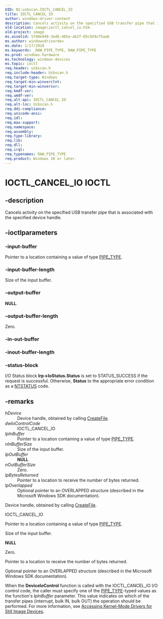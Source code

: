 ```yaml
---
UID: NI:usbscan.IOCTL_CANCEL_IO
title: IOCTL_CANCEL_IO
author: windows-driver-content
description: Cancels activity on the specified USB transfer pipe that is associated with the specified device handle.
old-location: image\ioctl_cancel_io.htm
old-project: image
ms.assetid: 5748e949-3edb-405a-ab2f-05c929cf5aa6
ms.author: windowsdriverdev
ms.date: 1/17/2018
ms.keywords: _RAW_PIPE_TYPE, RAW_PIPE_TYPE
ms.prod: windows-hardware
ms.technology: windows-devices
ms.topic: ioctl
req.header: usbscan.h
req.include-header: Usbscan.h
req.target-type: Windows
req.target-min-winverclnt: 
req.target-min-winversvr: 
req.kmdf-ver: 
req.umdf-ver: 
req.alt-api: IOCTL_CANCEL_IO
req.alt-loc: Usbscan.h
req.ddi-compliance: 
req.unicode-ansi: 
req.idl: 
req.max-support: 
req.namespace: 
req.assembly: 
req.type-library: 
req.lib: 
req.dll: 
req.irql: 
req.typenames: RAW_PIPE_TYPE
req.product: Windows 10 or later.
---
```


# IOCTL_CANCEL_IO IOCTL



## -description
Cancels activity on the specified USB transfer pipe that is associated with the specified device handle.
   
  



## -ioctlparameters

### -input-buffer
Pointer to a location containing a value of type <a href="..\usbscan\ne-usbscan-pipe_type.md">PIPE_TYPE</a>.


### -input-buffer-length
Size of the input buffer.


### -output-buffer
<b>NULL</b>.


### -output-buffer-length
Zero.


### -in-out-buffer

<text></text>

### -inout-buffer-length

<text></text>

### -status-block
I/O Status block
<b>Irp-&gt;IoStatus.Status</b> is set to STATUS_SUCCESS if the request is successful. Otherwise, <b>Status</b> to the appropriate error condition as a <a href="https://msdn.microsoft.com/7792201b-63bb-4db5-803d-2af02893d505">NTSTATUS</a> code. 


## -remarks



<dl>
<dt><a id="hDevice"></a><a id="hdevice"></a><a id="HDEVICE"></a><i>hDevice</i></dt>
<dd>
Device handle, obtained by calling <a href="https://msdn.microsoft.com/80a96083-4de9-4422-9705-b8ad2b6cbd1b">CreateFile</a>.

</dd>
<dt><a id="dwIoControlCode"></a><a id="dwiocontrolcode"></a><a id="DWIOCONTROLCODE"></a><i>dwIoControlCode</i></dt>
<dd>
IOCTL_CANCEL_IO

</dd>
<dt><a id="lpInBuffer"></a><a id="lpinbuffer"></a><a id="LPINBUFFER"></a><i>lpInBuffer</i></dt>
<dd>
Pointer to a location containing a value of type <a href="..\usbscan\ne-usbscan-pipe_type.md">PIPE_TYPE</a>.

</dd>
<dt><a id="nInBufferSize"></a><a id="ninbuffersize"></a><a id="NINBUFFERSIZE"></a><i>nInBufferSize</i></dt>
<dd>
Size of the input buffer.

</dd>
<dt><a id="lpOutBuffer"></a><a id="lpoutbuffer"></a><a id="LPOUTBUFFER"></a><i>lpOutBuffer</i></dt>
<dd>
<b>NULL</b>

</dd>
<dt><a id="nOutBufferSize"></a><a id="noutbuffersize"></a><a id="NOUTBUFFERSIZE"></a><i>nOutBufferSize</i></dt>
<dd>
Zero.

</dd>
<dt><a id="lpBytesReturned"></a><a id="lpbytesreturned"></a><a id="LPBYTESRETURNED"></a><i>lpBytesReturned</i></dt>
<dd>
Pointer to a location to receive the number of bytes returned.

</dd>
<dt><a id="lpOverlapped"></a><a id="lpoverlapped"></a><a id="LPOVERLAPPED"></a><i>lpOverlapped</i></dt>
<dd>
Optional pointer to an OVERLAPPED structure (described in the Microsoft Windows SDK documentation).

</dd>
</dl>




Device handle, obtained by calling <a href="https://msdn.microsoft.com/80a96083-4de9-4422-9705-b8ad2b6cbd1b">CreateFile</a>.

IOCTL_CANCEL_IO

Pointer to a location containing a value of type <a href="..\usbscan\ne-usbscan-pipe_type.md">PIPE_TYPE</a>.

Size of the input buffer.

<b>NULL</b>

Zero.

Pointer to a location to receive the number of bytes returned.

Optional pointer to an OVERLAPPED structure (described in the Microsoft Windows SDK documentation).

When the <b>DeviceloControl</b> function is called with the IOCTL_CANCEL_IO I/O control code, the caller must specify one of the <a href="..\usbscan\ne-usbscan-pipe_type.md">PIPE_TYPE</a>-typed values as the function's <i>lpInBuffer</i> parameter. This value indicates on which of the transfer pipes (interrupt, bulk IN, bulk OUT) the operation should be performed. For more information, see <a href="https://msdn.microsoft.com/f9216d3c-4930-4c26-8eac-6ee500b038e0">Accessing Kernel-Mode Drivers for Still Image Devices</a>.</p>